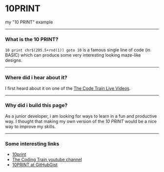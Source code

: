 # 10PRINT
my "10 PRINT" example

---

### What is the 10 PRINT?
`10 print chr$(205.5+rnd(1)) goto 10` is a famous single line of code (in BASIC) which can produce some very interesting looking maze-like designs.

---

### Where did i hear about it?
I first heard about it on one of the [The Code Train Live Videos](https://www.youtube.com/channel/UCvjgXvBlbQiydffZU7m1_aw).

---

### Why did i build this page?
As a junior developer, i am looking for ways to learn in a fun and productive way.
I thought that making my own version of the *10 PRINT* would be a nice way to improve my skills.

---

### Some interesting links
* [10print](https://10print.org)
* [The Coding Train youtube channel](https://www.youtube.com/channel/UCvjgXvBlbQiydffZU7m1_aw)
* [10PRINT at GitHubGist](https://gist.github.com/shiffman/e683b93f5600dbb7495f)

